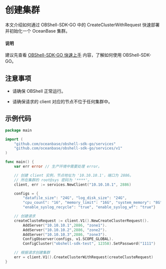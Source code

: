 # 创建集群

本文介绍如何通过 OBShell-SDK-GO 中的 CreateClusterWithRequest 快速部署并初始化一个 OceanBase 集群。

<main id="notice" type='explain'>
  <h4>说明</h4>
  <p>建议先查看 <a href='100.quickstart-of-go.md'>OBShell-SDK-GO 快速上手</a> 内容，了解如何使用 OBShell-SDK-GO。</p>
</main>

## 注意事项

* 请确保 OBShell 正常运行。

* 请确保请求的 client 对应的节点不位于任何集群中。

## 示例代码

```go
package main

import (
    "github.com/oceanbase/obshell-sdk-go/services"
    "github.com/oceanbase/obshell-sdk-go/services/v1"
)

func main() {
    var err error // 生产环境中需要处理 error。

    // 创建 client 实例，节点地址为 '10.10.10.1'，端口为 2886。
    // 所在集群的 root@sys 密码为 '****'。
    client, err := services.NewClient("10.10.10.1", 2886)

    configs = {
        "datafile_size": "24G", "log_disk_size": "24G", 
        "cpu_count": "16", "memory_limit": "16G", "system_memory": "8G", 
        "enable_syslog_recycle": "true", "enable_syslog_wf": "true"}

    // 创建请求
    createClusteRequest := client.V1().NewCreateClusterRequest().
        AddServer("10.10.10.1",2886, "zone1").
        AddServer("10.10.10.2",2886, "zone2").
        AddServer("10.10.10.3",2886, "zone3").
        ConfigObserver(configs, v1.SCOPE_GLOBAL).
        ConfigCluster("obshell-sdk-test", 12358).SetPassword("1111")

    // 根据请求创建集群
    err = client.V1().CreateClusterWithRequest(createClusteRequest)
}
```
